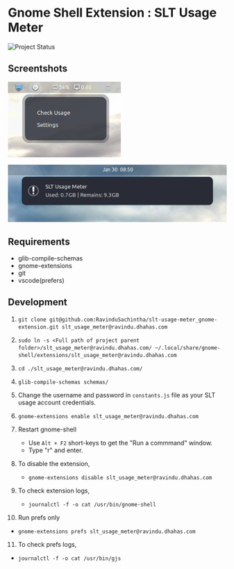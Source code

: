 # Gnome Shell Extension : SLT Usage Meter 
![Project Status](https://img.shields.io/badge/Status-Under%20Development-blue.svg)

## Screentshots 
![action window](./assets/img1.jpg)

![notification sample](./assets/img2.jpg)


## Requirements

- glib-compile-schemas
- gnome-extensions
- git
- vscode(prefers)

## Development

1. `git clone git@github.com:RavinduSachintha/slt-usage-meter_gnome-extension.git slt_usage_meter@ravindu.dhahas.com`

2. `sudo ln -s <Full path of project parent folder>/slt_usage_meter@ravindu.dhahas.com/ ~/.local/share/gnome-shell/extensions/slt_usage_meter@ravindu.dhahas.com`

3. `cd ./slt_usage_meter@ravindu.dhahas.com/`

4. `glib-compile-schemas schemas/`

5. Change the username and password in `constants.js` file as your SLT usage account credentials.

6. `gnome-extensions enable slt_usage_meter@ravindu.dhahas.com`

7. Restart gnome-shell
   - Use `Alt + F2` short-keys to get the "Run a commmand" window.
   - Type "r" and enter.

8. To disable the extension,
   - `gnome-extensions disable slt_usage_meter@ravindu.dhahas.com`

9. To check extension logs,
   - `journalctl -f -o cat /usr/bin/gnome-shell`

10. Run prefs only
   - `gnome-extensions prefs slt_usage_meter@ravindu.dhahas.com`

11. To check prefs logs,
   - `journalctl -f -o cat /usr/bin/gjs`